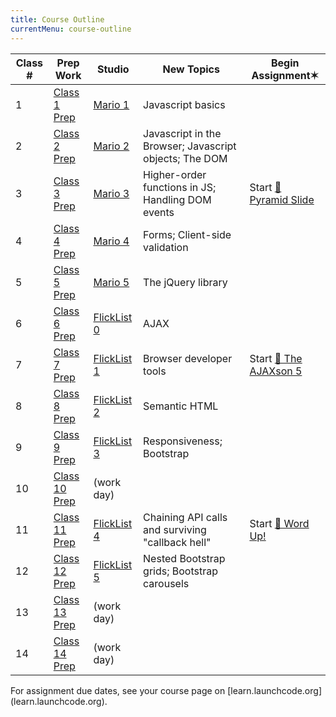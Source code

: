 ```yaml
---
title: Course Outline
currentMenu: course-outline
---
```


Class # | Prep Work | Studio | New Topics | Begin Assignment✶
|-------|-----------|--------|------------|-----------------|
1 | [Class 1 Prep](../class-prep/1/) | [Mario 1](../studios/mario/1/) | Javascript basics | |
2 | [Class 2 Prep](../class-prep/2/) | [Mario 2](../studios/mario/2/) | Javascript in the Browser; Javascript objects; The DOM | |
3 | [Class 3 Prep](../class-prep/3/) | [Mario 3](../studios/mario/3/) | Higher-order functions in JS; Handling DOM events | Start [🐘 Pyramid Slide](../assignments/pyramid-slide/) |
4 | [Class 4 Prep](../class-prep/4/) | [Mario 4](../studios/mario/4/) | Forms; Client-side validation | |
5 | [Class 5 Prep](../class-prep/5/) | [Mario 5](../studios/mario/5/) | The jQuery library | |
6 | [Class 6 Prep](../class-prep/6/) | [FlickList 0](../studios/flicklist/0/) | AJAX | |
7 | [Class 7 Prep](../class-prep/7/) | [FlickList 1](../studios/flicklist/1/) | Browser developer tools | Start [🐘 The AJAXson 5](../assignments/ajaxson-5/) |
8 | [Class 8 Prep](../class-prep/8/) | [FlickList 2](../studios/flicklist/2/) | Semantic HTML | |
9 | [Class 9 Prep](../class-prep/9/) | [FlickList 3](../studios/flicklist/3/) | Responsiveness; Bootstrap | |
10 | [Class 10 Prep](../class-prep/10/) | (work day) | | |
11 | [Class 11 Prep](../class-prep/11/) | [FlickList 4](../studios/flicklist/4/) | Chaining API calls and surviving "callback hell" | Start [🐘 Word Up!](../assignments/word-up/) |
12 | [Class 12 Prep](../class-prep/12/) | [FlickList 5](../studios/flicklist/5/) | Nested Bootstrap grids; Bootstrap carousels | |
13 | [Class 13 Prep](../class-prep/13/) | (work day) | | |
14 | [Class 14 Prep](../class-prep/14/) | (work day) | | |

<aside class="aside-note" markdown="1">
For assignment due dates, see your course page on [learn.launchcode.org](learn.launchcode.org).
</aside>
